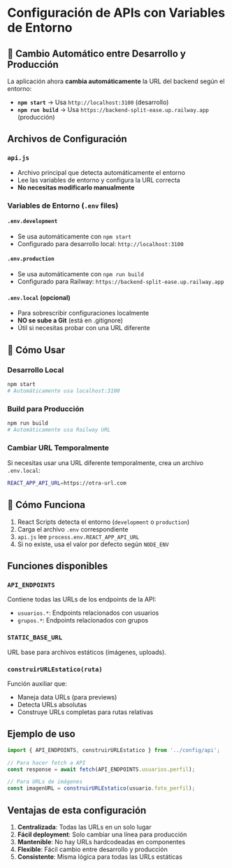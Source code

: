 # Configuración de APIs con Variables de Entorno

## 🚀 Cambio Automático entre Desarrollo y Producción

La aplicación ahora **cambia automáticamente** la URL del backend según el entorno:

- **`npm start`** → Usa `http://localhost:3100` (desarrollo)
- **`npm run build`** → Usa `https://backend-split-ease.up.railway.app` (producción)

## Archivos de Configuración

### `api.js`
- Archivo principal que detecta automáticamente el entorno
- Lee las variables de entorno y configura la URL correcta
- **No necesitas modificarlo manualmente**

### Variables de Entorno (`.env` files)

#### `.env.development`
- Se usa automáticamente con `npm start`
- Configurado para desarrollo local: `http://localhost:3100`

#### `.env.production`
- Se usa automáticamente con `npm run build`
- Configurado para Railway: `https://backend-split-ease.up.railway.app`

#### `.env.local` (opcional)
- Para sobrescribir configuraciones localmente
- **NO se sube a Git** (está en .gitignore)
- Útil si necesitas probar con una URL diferente

## 📝 Cómo Usar

### Desarrollo Local
```bash
npm start
# Automáticamente usa localhost:3100
```

### Build para Producción
```bash
npm run build
# Automáticamente usa Railway URL
```

### Cambiar URL Temporalmente
Si necesitas usar una URL diferente temporalmente, crea un archivo `.env.local`:
```bash
REACT_APP_API_URL=https://otra-url.com
```

## 🔧 Cómo Funciona

1. React Scripts detecta el entorno (`development` o `production`)
2. Carga el archivo `.env` correspondiente
3. `api.js` lee `process.env.REACT_APP_API_URL`
4. Si no existe, usa el valor por defecto según `NODE_ENV`

## Funciones disponibles

### `API_ENDPOINTS`
Contiene todas las URLs de los endpoints de la API:
- `usuarios.*`: Endpoints relacionados con usuarios
- `grupos.*`: Endpoints relacionados con grupos

### `STATIC_BASE_URL`
URL base para archivos estáticos (imágenes, uploads).

### `construirURLEstatico(ruta)`
Función auxiliar que:
- Maneja data URLs (para previews)
- Detecta URLs absolutas
- Construye URLs completas para rutas relativas

## Ejemplo de uso

```javascript
import { API_ENDPOINTS, construirURLEstatico } from '../config/api';

// Para hacer fetch a API
const response = await fetch(API_ENDPOINTS.usuarios.perfil);

// Para URLs de imágenes
const imagenURL = construirURLEstatico(usuario.foto_perfil);
```

## Ventajas de esta configuración

1. **Centralizada**: Todas las URLs en un solo lugar
2. **Fácil deployment**: Solo cambiar una línea para producción
3. **Mantenible**: No hay URLs hardcodeadas en componentes
4. **Flexible**: Fácil cambio entre desarrollo y producción
5. **Consistente**: Misma lógica para todas las URLs estáticas